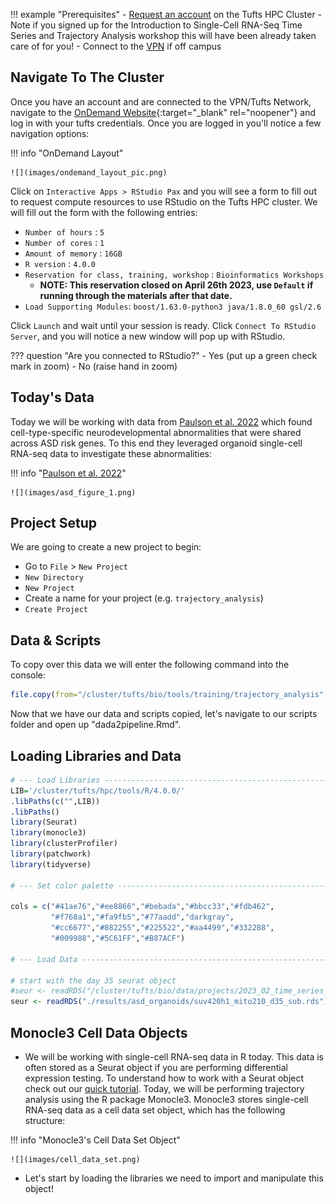 
!!! example "Prerequisites"
    - [Request an account](http://research.uit.tufts.edu/) on the Tufts HPC Cluster
        - Note if you signed up for the Introduction to Single-Cell RNA-Seq Time Series and Trajectory Analysis workshop this will have been already taken care of for you!
    - Connect to the [VPN](https://access.tufts.edu/vpn) if off campus
    

## Navigate To The Cluster

Once you have an account and are connected to the VPN/Tufts Network, navigate to the [OnDemand Website](https://ondemand.pax.tufts.edu/){:target="_blank" rel="noopener"} and log in with your tufts credentials. Once you are logged in you'll notice a few navigation options:

!!! info "OnDemand Layout"

    ![](images/ondemand_layout_pic.png)

Click on `Interactive Apps > RStudio Pax` and you will see a form to fill out to request compute resources to use RStudio on the Tufts HPC cluster. We will fill out the form with the following entries:

- `Number of hours` : `5`
- `Number of cores` : `1`
- `Amount of memory` : `16GB`
- `R version` : `4.0.0`
- `Reservation for class, training, workshop` : `Bioinformatics Workshops`
    - **NOTE: This reservation closed on April 26th 2023, use `Default` if running through the materials after that date.**
- `Load Supporting Modules`: `boost/1.63.0-python3 java/1.8.0_60 gsl/2.6`

Click `Launch` and wait until your session is ready. Click `Connect To RStudio Server`, and you will notice a new window will pop up with RStudio. 

??? question "Are you connected to RStudio?"
    - Yes (put up a green check mark in zoom)
    - No (raise hand in zoom)

## Today's Data

Today we will be working with data from  [Paulson et al. 2022](https://www.nature.com/articles/s41586-021-04358-6) which found cell-type-specific neurodevelopmental abnormalities that were shared across ASD risk genes. To this end they leveraged organoid single-cell RNA-seq data to investigate these abnormalities:

!!! info "[Paulson et al. 2022](https://www.nature.com/articles/s41586-021-04358-6)"

    ![](images/asd_figure_1.png)
    
## Project Setup

We are going to create a new project to begin:

- Go to `File` > `New Project`
- `New Directory`
- `New Project`
- Create a name for your project (e.g. `trajectory_analysis`)
- `Create Project`

## Data & Scripts

To copy over this data we will enter the following command into the console:

```R
file.copy(from="/cluster/tufts/bio/tools/training/trajectory_analysis",to="./", recursive = TRUE)
```

Now that we have our data and scripts copied, let's navigate to our scripts folder and open up "dada2pipeline.Rmd".

## Loading Libraries and Data


```R
# --- Load Libraries -----------------------------------------------------------
LIB='/cluster/tufts/hpc/tools/R/4.0.0/'
.libPaths(c("",LIB))
.libPaths()
library(Seurat)
library(monocle3)
library(clusterProfiler)
library(patchwork)
library(tidyverse)

# --- Set color palette --------------------------------------------------------

cols = c("#41ae76","#ee8866","#bebada","#bbcc33","#fdb462",
         "#f768a1","#fa9fb5","#77aadd","darkgray",
         "#cc6677","#882255","#225522","#aa4499","#332288",
         "#009988","#5C61FF","#B87ACF")
         
# --- Load Data ----------------------------------------------------------------

# start with the day 35 seurat object 
#seur <- readRDS("/cluster/tufts/bio/data/projects/2023_02_time_series_scrnaseq/rds/SUV420H1_Mito210_d35.rds")
seur <- readRDS("./results/asd_organoids/suv420h1_mito210_d35_sub.rds")
```

## Monocle3 Cell Data Objects

- We will be working with single-cell RNA-seq data in R today. This data is often stored as a Seurat object if you are performing differential expression testing. To understand how to work with a Seurat object check out our [quick tutorial](0X_seurat_manipulation.md). Today, we will be performing trajectory analysis using the R package Monocle3. Monocle3 stores single-cell RNA-seq data as a cell data set object, which has the following structure:

!!! info "Monocle3's Cell Data Set Object"

    ![](images/cell_data_set.png)

- Let's start by loading the libraries we need to import and manipulate this object!
